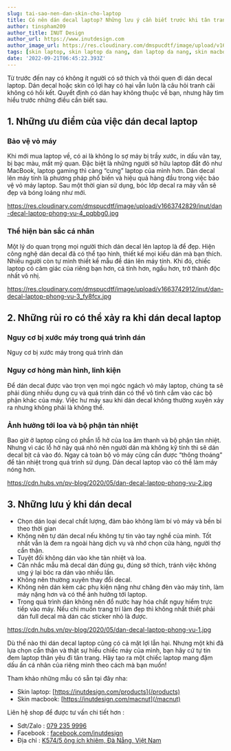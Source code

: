 ```yaml
---
slug: tai-sao-nen-dan-skin-cho-laptop
title: Có nên dán decal laptop? Những lưu ý cần biết trước khi tân trang laptop với decal
author: tinspham209
author_title: INUT Design
author_url: https://www.inutdesign.com
author_image_url: https://res.cloudinary.com/dmspucdtf/image/upload/v1663647671/inut/292635797_197003529328579_4330060878795101093_n_bjzhby.jpg
tags: [skin laptop, skin laptop da nang, dan laptop da nang, skin macbook da nang]
date: '2022-09-21T06:45:22.393Z'
---
```


Từ trước đến nay có không ít người có sở thích và thói quen đi dán decal laptop. Dán decal hoặc skin có lợi hay có hại vẫn luôn là câu hỏi tranh cãi không có hồi kết. Quyết định có dán hay không thuộc về bạn, nhưng hãy tìm hiểu trước những điều cần biết sau. 

<!-- truncate-->

<!-- ## Table of contents -->

## 1. Những ưu điểm của việc dán decal laptop
### Bảo vệ vỏ máy
Khi mới mua laptop về, có ai là không lo sợ máy bị trầy xước, in dấu vân tay, bị bạc màu, mất mỹ quan. Đặc biệt là những người sở hữu laptop đắt đỏ như MacBook, laptop gaming thì càng “cưng” laptop của mình hơn. Dán decal lên máy tính là phương pháp phổ biến và hiệu quả hàng đầu trong việc bảo vệ vỏ máy laptop. Sau một thời gian sử dụng, bóc lớp decal ra máy vẫn sẽ đẹp và bóng loáng như mới.

https://res.cloudinary.com/dmspucdtf/image/upload/v1663742829/inut/dan-decal-laptop-phong-vu-4_pqbbg0.jpg

### Thể hiện bản sắc cá nhân
Một lý do quan trọng mọi người thích dán decal lên laptop là để đẹp. Hiện công nghệ dán decal đã có thể tạo hình, thiết kế mọi kiểu dán mà bạn thích. Nhiều người còn tự mình thiết kế mẫu để dán lên máy tính. Khi đó, chiếc laptop có cảm giác của riêng bạn hơn, cá tính hơn, ngầu hơn, trở thành độc nhất vô nhị.

https://res.cloudinary.com/dmspucdtf/image/upload/v1663742912/inut/dan-decal-laptop-phong-vu-3_fy8fcx.jpg

## 2. Những rủi ro có thể xảy ra khi dán decal laptop
### Nguy cơ bị xước máy trong quá trình dán
Nguy cơ bị xước máy trong quá trình dán

### Nguy cơ hỏng màn hình, linh kiện
Để dán decal được vào trọn vẹn mọi ngóc ngách vỏ máy laptop, chúng ta sẽ phải dùng nhiều dụng cụ và quá trình dán có thể vô tình cắm vào các bộ phận khác của máy. Việc hư máy sau khi dán decal không thường xuyên xảy ra nhưng không phải là không thể.

### Ảnh hưởng tới loa và bộ phận tản nhiệt
Bao giờ ở laptop cũng có phần lỗ hở của loa âm thanh và bộ phận tản nhiệt. Nhưng vì các lỗ hở này quá nhỏ nên người dán mà không kỹ tính thì sẽ dán decal bịt cả vào đó. Ngay cả toàn bộ vỏ máy cũng cần được “thông thoáng” để tản nhiệt trong quá trình sử dụng. Dán decal laptop vào có thể làm máy nóng hơn.

https://cdn.hubs.vn/pv-blog/2020/05/dan-decal-laptop-phong-vu-2.jpg

## 3. Những lưu ý khi dán decal 
- Chọn dán loại decal chất lượng, đảm bảo không làm bí vỏ máy và bền bỉ theo thời gian
- Không nên tự dán decal nếu không tự tin vào tay nghề của mình. Tốt nhất vẫn là đem ra ngoài hàng dịch vụ và nhớ chọn cửa hàng, người thợ cẩn thận.
- Tuyệt đối không dán vào khe tản nhiệt và loa.
- Cân nhắc mẫu mã decal dán đúng gu, đúng sở thích, tránh việc không ưng ý lại bóc ra dán vào nhiều lần.
- Không nên thường xuyên thay đổi decal.
- Không nên dán kèm các phụ kiện nặng như chăng đèn vào máy tính, làm máy nặng hơn và có thể ảnh hưởng tới laptop.
- Trong quá trình dán không nên đổ nước hay hóa chất nguy hiểm trực tiếp vào máy.
Nếu chỉ muốn trang trí làm đẹp thì không nhất thiết phải dán full decal mà dán các sticker nhỏ là được.

https://cdn.hubs.vn/pv-blog/2020/05/dan-decal-laptop-phong-vu-1.jpg

Dù thế nào thì dán decal laptop cũng có cả mặt lợi lẫn hại. Nhưng một khi đã lựa chọn cẩn thận và thật sự hiểu chiếc máy của mình, bạn hãy cứ tự tin đem laptop thân yêu đi tân trang. Hãy tạo ra một chiếc laptop mang đậm dấu ấn cá nhân của riêng mình theo cách mà bạn muốn!

Tham khảo những mẫu có sẵn tại đây nha:
- Skin laptop: [https://inutdesign.com/products](/products)
- Skin macbook: [https://inutdesign.com/macnut](/macnut)

Liên hệ shop để được tư vấn chi tiết hơn :
- Sdt/Zalo : [079 235 9996](tel:0792359996)
- Facebook : [facebook.com/inutdesign](https://www.facebook.com/inutdesign)
- Địa chỉ : [K574/5 ông ích khiêm, Đà Nẵng, Việt Nam](https://goo.gl/maps/PpPJPgWsm3CigD9E8)